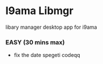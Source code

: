 # I9ama Libmgr
libary manager desktop app for i9ama


### EASY (30 mins max)
- fix the date spegeti codeqq